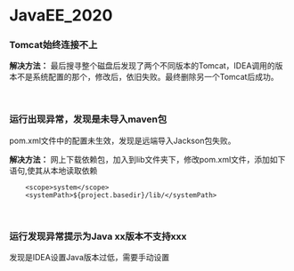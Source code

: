 # JavaEE_2020
<!-- JavaEE课程 -->


### Tomcat始终连接不上
**解决方法：**
最后搜寻整个磁盘后发现了两个不同版本的Tomcat，IDEA调用的版本不是系统配置的那个，修改后，依旧失败。最终删除另一个Tomcat后成功。

<br/>


### 运行出现异常，发现是未导入maven包

pom.xml文件中的配置未生效，发现是远端导入Jackson包失败。

**解决方法：**
网上下载依赖包，加入到lib文件夹下，修改pom.xml文件，添加如下语句,使其从本地读取依赖
```
    <scope>system</scope>
    <systemPath>${project.basedir}/lib/</systemPath>
```
<br/>

### 运行发现异常提示为Java xx版本不支持xxx
发现是IDEA设置Java版本过低，需要手动设置